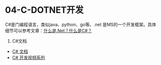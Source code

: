 # 04-C-DOTNET开发

C#是门编程语言，类似java、python、go等。.net 是MS的一个开发框架。具体细节可以参考文章：[什么是.Net？什么是C#？](https://zhuanlan.zhihu.com/p/367526270)

1. C#文档
- [C# 文档](https://learn.microsoft.com/zh-cn/dotnet/csharp/)
- [C# 开发视频系列](https://learn.microsoft.com/zh-cn/shows/csharp-101/?wt.mc_id=educationalcsharp-c9-scottha)